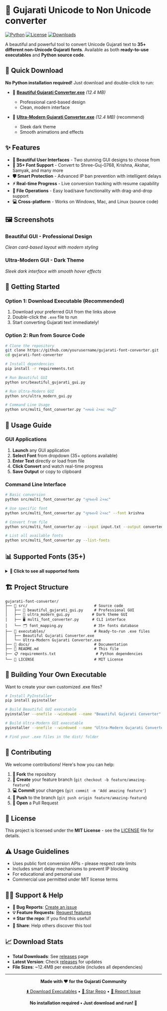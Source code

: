 # 🚀 Gujarati Unicode to Non Unicode converter

[![Python](https://img.shields.io/badge/Python-3.6+-blue.svg)](https://www.python.org/downloads/)
[![License](https://img.shields.io/badge/License-MIT-green.svg)](LICENSE)
[![Downloads](https://img.shields.io/badge/Download-.exe-red.svg)](#-quick-download)

A beautiful and powerful tool to convert Unicode Gujarati text to **35+ different non-Unicode Gujarati fonts**. Available as both **ready-to-use executables** and **Python source code**.

## 🎯 Quick Download

**No Python installation required!** Just download and double-click to run:

- 📱 **[Beautiful Gujarati Converter.exe](executables/Beautiful%20Gujarati%20Converter.exe)** *(12.4 MB)*
  - Professional card-based design
  - Clean, modern interface
  
- 🌙 **[Ultra-Modern Gujarati Converter.exe](executables/Ultra-Modern%20Gujarati%20Converter.exe)** *(12.4 MB)* (recommend)
  - Sleek dark theme
  - Smooth animations and effects

## ✨ Features

- **🎨 Beautiful User Interfaces** - Two stunning GUI designs to choose from
- **📱 35+ Font Support** - Convert to Shree-Guj-0768, Krishna, Akshar, Samyak, and many more
- **🛡️ Smart Protection** - Advanced IP ban prevention with intelligent delays
- **⚡ Real-time Progress** - Live conversion tracking with resume capability
- **📁 File Operations** - Easy load/save functionality with drag-and-drop support
- **💻 Cross-platform** - Works on Windows, Mac, and Linux (source code)

## 🖼️ Screenshots

### Beautiful GUI - Professional Design
*Clean card-based layout with modern styling*

### Ultra-Modern GUI - Dark Theme  
*Sleek dark interface with smooth hover effects*

## 🚀 Getting Started

### Option 1: Download Executable (Recommended)
1. Download your preferred GUI from the links above
2. Double-click the `.exe` file to run
3. Start converting Gujarati text immediately!

### Option 2: Run from Source Code
```bash
# Clone the repository
git clone https://github.com/yourusername/gujarati-font-converter.git
cd gujarati-font-converter

# Install dependencies
pip install -r requirements.txt

# Run Beautiful GUI
python src/beautiful_gujarati_gui.py

# Run Ultra-Modern GUI
python src/ultra_modern_gui.py

# Command Line Usage
python src/multi_font_converter.py "તમારો ટેક્સ્ટ અહીં"
```

## 📖 Usage Guide

### GUI Applications
1. **Launch** any GUI application
2. **Select Font** from dropdown (35+ options available)
3. **Enter Text** directly or load from file
4. **Click Convert** and watch real-time progress
5. **Save Output** or copy to clipboard

### Command Line Interface
```bash
# Basic conversion
python src/multi_font_converter.py "ગુજરાતી ટેક્સ્ટ"

# Use specific font  
python src/multi_font_converter.py "ગુજરાતી ટેક્સ્ટ" --font krishna

# Convert from file
python src/multi_font_converter.py --input input.txt --output converted.txt --font akshar

# List all available fonts
python src/multi_font_converter.py --list-fonts
```

## 📊 Supported Fonts (35+)

<details>
<summary><b>📝 Click to see all supported fonts</b></summary>

| Font Key | Font Name | Font Family |
|----------|-----------|-------------|
| `shree0768` | Shree-Guj-0768 | Shree-Guj-0768, Shree-Guj-0768W |
| `krishna` | Krishna | Krishna, KrishnaWeb |
| `akshar` | Akshar | Akshar, AksharWeb |
| `samyak` | Samyak | Samyak, SamyakWeb |
| `noto` | Noto Sans Gujarati | NotoSansGujarati |
| ... | *Use --list-fonts for complete list* | ... |

</details>

## 🏗️ Project Structure

```
gujarati-font-converter/
├── 📁 src/                              # Source code
│   ├── 🎨 beautiful_gujarati_gui.py     # Professional GUI
│   ├── 🌙 ultra_modern_gui.py          # Dark theme GUI  
│   ├── 🖥️ multi_font_converter.py      # CLI interface
│   └── 🗂️ font_mapping.py              # 35+ fonts database
├── 📁 executables/                      # Ready-to-run .exe files
│   ├── Beautiful Gujarati Converter.exe
│   └── Ultra-Modern Gujarati Converter.exe
├── 📁 docs/                             # Documentation
├── 📄 README.md                         # This file
├── 📋 requirements.txt                  # Python dependencies
└── 📝 LICENSE                           # MIT License
```

## 🔧 Building Your Own Executable

Want to create your own customized .exe files?

```bash
# Install PyInstaller
pip install pyinstaller

# Build Beautiful GUI executable
pyinstaller --onefile --windowed --name "Beautiful Gujarati Converter" src/beautiful_gujarati_gui.py

# Build Ultra-Modern GUI executable  
pyinstaller --onefile --windowed --name "Ultra-Modern Gujarati Converter" src/ultra_modern_gui.py

# Find your .exe files in the dist/ folder
```

## 🤝 Contributing

We welcome contributions! Here's how you can help:

1. **🍴 Fork** the repository
2. **🔧 Create** your feature branch (`git checkout -b feature/amazing-feature`)
3. **💻 Commit** your changes (`git commit -m 'Add amazing feature'`)
4. **🚀 Push** to the branch (`git push origin feature/amazing-feature`)
5. **📝 Open** a Pull Request

## 📝 License

This project is licensed under the **MIT License** - see the [LICENSE](LICENSE) file for details.

## ⚠️ Usage Guidelines

- Uses public font conversion APIs - please respect rate limits
- Includes smart delay mechanisms to prevent IP blocking
- For educational and personal use
- Commercial use permitted under MIT license terms

## 🙋‍♂️ Support & Help

- **🐛 Bug Reports**: [Create an issue](../../issues/new)
- **💡 Feature Requests**: [Request features](../../issues/new?template=feature_request.md)
- **⭐ Star the repo**: If you find this useful!
- **📢 Share**: Help others discover this tool

## 📈 Download Stats

- **Total Downloads**: See [releases](../../releases) page
- **Latest Version**: Check [releases](../../releases/latest) for updates
- **File Sizes**: ~12.4MB per executable (includes all dependencies)

---

<div align="center">

**Made with ❤️ for the Gujarati Community**

[⬇️ Download Executables](executables/) • [🌟 Star Repo](../../stargazers) • [🐛 Report Issue](../../issues)

**No installation required • Just download and run! 🚀**

</div>
